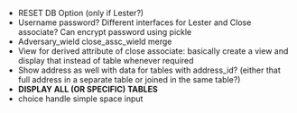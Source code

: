 - RESET DB Option (only if Lester?)
- Username password? Different interfaces for Lester and Close associate? Can encrypt password using pickle
- Adversary_wield close_assc_wield merge
- View for derived attribute of close associate: basically create a view and display that instead of table whenever required
- Show address as well with data for tables with address_id? (either that full address in a separate table or joined in the same table?)
- **DISPLAY ALL (OR SPECIFIC) TABLES**
- choice handle simple space input
